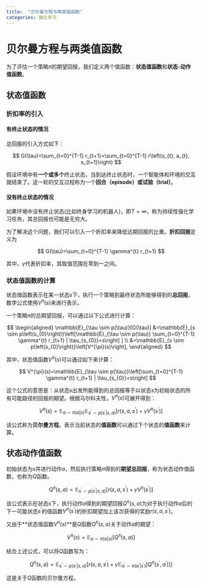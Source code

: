 ```yaml
---
title:  "贝尔曼方程与两类值函数"
categories: 强化学习
---
```



# 贝尔曼方程与两类值函数

为了评估一个策略$\pi$的期望回报，我们定义两个值函数：**状态值函数**和**状态-动作值函数**。

## 状态值函数

### 折扣率的引入

#### 有终止状态的情况

总回报的引入方式如下：


$$
G(\tau)=\sum_{t=0}^{T-1} r_{t+1}=\sum_{t=0}^{T-1} r\left(s_{t}, a_{t}, s_{t+1}\right)
$$


假设环境中有**一个或多个**终止状态，当到达终止状态时，一个智能体和环境的交互就结束了。这一轮的交互过程称为一个**回合（episode）**或**试验（trial）**。

#### 没有终止状态的情况

如果环境中没有终止状态(比如终身学习的机器人)，即$T=\infty$，称为持续性强化学习任务，其总回报也可能是无穷大。

为了解决这个问题，我们可以引入一个折扣率来降低远期回报的比重。**折扣回报**定义为


$$
G(\tau)=\sum_{t=0}^{T-1} \gamma^{t} r_{t+1}
$$


其中，$\gamma$代表折扣率，其取值范围在零到一之间。

### 状态值函数的计算

状态值函数表示在某一状态$s​$下，执行一个策略到最终状态所能够得到的**总回报**，数学公式使用$V^{\pi}(s)​$来进行表示。

一个策略$\pi$的总期望回报，可以通过以下公式进行计算：


$$
\begin{aligned} \mathbb{E}_{\tau \sim p(\tau)}[G(\tau)] &=\mathbb{E}_{s \sim p\left(s_{0}\right)}\left[\mathbb{E}_{\tau \sim p(\tau)} \sum_{t=0}^{T-1} \gamma^{t} r_{t+1} | \tau_{s_{0}}=s\right] ] \\ &=\mathbb{E}_{s \sim p\left(s_{0}\right)}\left[V^{\pi}(s)\right], \end{aligned}
$$


其中，状态值函数$V^{\pi}(s)$可以通过如下来计算：


$$
V^{\pi}(s)=\mathbb{E}_{\tau \sim p(\tau)}\left[\sum_{t=0}^{T-1} \gamma^{t} r_{t+1} | \tau_{s_{0}}=s\right]
$$


这个公式的意思是：从状态$s$出发所能得到的总回报等于以状态$s$为初始状态的所有可能路径的回报的期望。根据马尔科夫性，$V^{\pi}(s)$可展开得到：


$$
V^{\pi}(s)=\mathbb{E}_{a \sim \pi(a | s)} \mathbb{E}_{s^{\prime} \sim p\left(s^{\prime} | s, a\right)}\left[r\left(s, a, s^{\prime}\right)+\gamma V^{\pi}\left(s^{\prime}\right)\right]
$$


该公式称为**贝尔曼方程**。表示当前状态的**值函数**可以通过下个状态的**值函数**来计算。

## 状态动作值函数

初始状态为$s$并进行动作$a$，然后执行策略$\pi$得到的**期望总回报**，称为状态动作值函数，也称为$Q$函数。


$$
Q^{\pi}(s, a)=\mathbb{E}_{s^{\prime} \sim p\left(s^{\prime} | s, a\right)}\left[r\left(s, a, s^{\prime}\right)+\gamma V^{\pi}\left(s^{\prime}\right)\right]
$$


该公式表示在状态$s$下，执行动作$a$得到的期望回报$Q^{\pi}(s, a)$为对于执行动作$a$后的下一可能状态$s^{\prime}$的值函数$V^{\pi}\left(s^{\prime}\right)$的折扣期望加上该次获得的奖励$r(s,a,s^{\prime})$。

又由于**状态值函数$V^{\pi}\left(s\right)$**是$Q$函数$Q^{\pi}(s, a)$关于动作$a$的期望：


$$
V^{\pi}(s)=\mathbb{E}_{a \sim \pi(a | s)}\left[Q^{\pi}(s, a)\right]
$$


结合上述公式，可以将$Q$函数写为：


$$
Q^{\pi}(s, a)=\mathbb{E}_{s^{\prime} \sim p\left(s^{\prime} | s, a\right)}\left[r\left(s, a, s^{\prime}\right)+\gamma \mathbb{E}_{a^{\prime} \sim \pi\left(a^{\prime} | s^{\prime}\right)}\left[Q^{\pi}\left(s^{\prime}, a^{\prime}\right)\right]\right]
$$


这是关于$Q$函数的贝尔曼方程。

